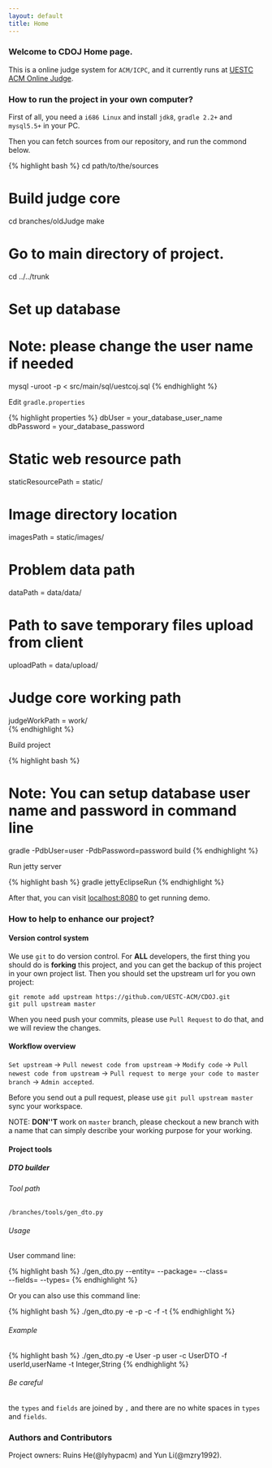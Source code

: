 ```yaml
---
layout: default
title: Home
---
```

### Welcome to CDOJ Home page.

This is a online judge system for `ACM/ICPC`, and it currently runs at [UESTC ACM Online Judge](http://acm.uestc.edu.cn/).

### How to run the project in your own computer?

First of all, you need a `i686 Linux` and install `jdk8`, `gradle 2.2+` and `mysql5.5+` in your PC.

Then you can fetch sources from our repository, and run the commond below.

{% highlight bash %}
cd path/to/the/sources
    
# Build judge core
cd branches/oldJudge
make
    
# Go to main directory of project.
cd ../../trunk
    
# Set up database
# Note: please change the user name if needed
mysql -uroot -p < src/main/sql/uestcoj.sql
{% endhighlight %}
    
Edit `gradle.properties`

{% highlight properties %}
dbUser = your_database_user_name
dbPassword = your_database_password

# Static web resource path
staticResourcePath = static/ 

# Image directory location
imagesPath = static/images/  

# Problem data path
dataPath = data/data/          

# Path to save temporary files upload from client  
uploadPath = data/upload/    

# Judge core working path
judgeWorkPath = work/       
{% endhighlight %}

Build project
    
{% highlight bash %}
# Note: You can setup database user name and password in command line
gradle -PdbUser=user -PdbPassword=password build
{% endhighlight %}
    
Run jetty server

{% highlight bash %}
gradle jettyEclipseRun
{% endhighlight %}

After that, you can visit [localhost:8080](http://localhost:8080/) to get running demo.

### How to help to enhance our project?

#### Version control system

We use `git` to do version control. For **ALL** developers, the first thing you should do is **forking** this project, and you can get the backup of this project in your own project list. Then you should set the upstream url for you own project:

    git remote add upstream https://github.com/UESTC-ACM/CDOJ.git
    git pull upstream master

When you need push your commits, please use `Pull Request` to do that, and we will review the changes.

#### Workflow overview

`Set upstream` -> `Pull newest code from upstream` -> `Modify code` -> `Pull newest code from upstream` -> `Pull request to merge your code to master branch` -> `Admin accepted`.

Before you send out a pull request, please use `git pull upstream master` sync your workspace.

NOTE: **DON''T** work on `master` branch, please checkout a new branch with a name that can simply describe your working purpose for your working.

#### Project tools

##### DTO builder

###### Tool path

 `/branches/tools/gen_dto.py`

###### Usage

User command line:

{% highlight bash %}
./gen_dto.py --entity=<entity name> --package=<package name> --class=<class name> \
--fields=<fields> --types=<types>
{% endhighlight %}

Or you can also use this command line:

{% highlight bash %}
./gen_dto.py -e <entity name> -p <package name> -c <class name> -f <fields> -t <types>
{% endhighlight %}

###### Example

{% highlight bash %}
./gen_dto.py -e User -p user -c UserDTO -f userId,userName -t Integer,String
{% endhighlight %}

###### Be careful

the `types` and `fields` are joined by `,` and there are no white spaces in `types` and `fields`.

### Authors and Contributors

Project owners: Ruins He(@lyhypacm) and Yun Li(@mzry1992).

